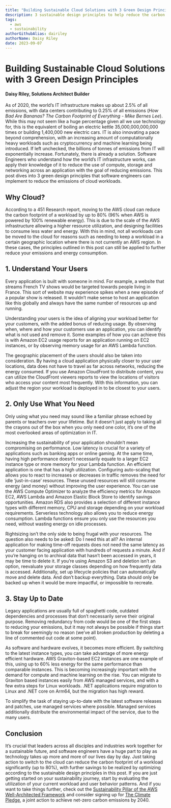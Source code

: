 ```yaml
---
title: "Building Sustainable Cloud Solutions with 3 Green Design Principles"
description: 3 sustainable design principles to help reduce the carbon footprint of your cloud workloads.
tags:
  - aws
  - sustainability
authorGithubAlias: dairiley
authorName: Daisy Riley
date: 2023-09-07
---
```


# Building Sustainable Cloud Solutions with 3 Green Design Principles

#### Daisy Riley, Solutions Architect Builder


As of 2020, the world’s IT infrastructure makes up about 2.5% of all emissions, with data centers contributing to 0.25% of all emissions (*How Bad Are Bananas? The Carbon Footprint of Everything* *- Mike Bernes Lee*). While this may not seem like a huge percentage given all we use technology for, this is the equivalent of boiling an electric kettle 35,000,000,000,000 times or building 1,400,000 new electric cars. IT is also innovating a pace beyond comprehension, with an increasing amount of computationally heavy workloads such as cryptocurrency and machine learning being introduced. If left unchecked, the billions of tonnes of emissions from IT will exponentially increase.
Fortunately, there is already a solution. Software Engineers who understand how the world’s IT infrastructure works, can apply their knowledge of it to reduce the use of compute, storage and networking across an application with the goal of reducing emissions. This post dives into 3 green design principles that software engineers can implement to reduce the emissions of cloud workloads.

## Why Cloud?

According to a 451 Research report, moving to the AWS cloud can reduce the carbon footprint of a workload by up to 80% (96% when AWS is powered by 100% renewable energy). This is due to the scale of the AWS infrastructure allowing a higher resource utilization, and designing facilities to consume less water and energy. With this in mind, not all workloads can be moved to the cloud for reasons such as needing to keep a workload in a certain geographic location where there is not currently an AWS region. In these cases, the principles outlined in this post can still be applied to further reduce your emissions and energy consumption.

## 1. Understand Your Users

Every application is built with someone in mind. For example, a website that streams French TV shows would be targeted towards people living in France. This sort of website may experience spikes when a new episode of a popular show is released. It wouldn’t make sense to host an application like this globally and always have the same number of resources up and running. 

Understanding your users is the idea of aligning your workload better for your customers, with the added bonus of reducing usage. By observing when, where and how your customers use an application, you can identify what is not used and remove it.  Some examples of how you can achieve this is with Amazon EC2 usage reports for an application running on EC2 instances, or by observing memory usage for an AWS Lambda function.

The geographic placement of the users should also be taken into consideration. By having a cloud application physically closer to your user locations, data does not have to travel as far across networks, reducing the energy consumed. If you use Amazon CloudFront to distribute content, you can utilize the CloudFront viewers reports to view the locations of visitors who access your content most frequently. With this information, you can adjust the region your workload is deployed in to be closest to your users.
 

## 2. Only Use What You Need

Only using what you need may sound like a familiar phrase echoed by parents or teachers over your lifetime. But it doesn’t just apply to taking all the crayons out of the box when you only need one color, it’s one of the most overlooked areas of optimization in IT.

Increasing the sustainability of your application shouldn’t mean compromising on performance. Low latency is crucial for a variety of applications such as banking apps or online gaming. At the same time, having high performance doesn’t necessarily equate to a larger EC2 instance type or more memory for your Lambda function. An efficient application is one that has a high utilization. Configuring auto-scaling that allows you to react to increases or decreases in traffic removes the need for idle ‘just-in-case’ resources. These unused resources will still consume energy (and money) without improving the user experience. You can use the AWS Compute Optimizer to analyze the efficiency metrics for Amazon EC2, AWS Lambda and Amazon Elastic Block Store to identify savings opportunities. Amazon RDS also provides a selection of different instance types with different memory, CPU and storage depending on your workload requirements.
Serverless technology also allows you to reduce energy consumption. Lambda functions ensure you only use the resources you need, without wasting energy on idle processes.

Rightsizing isn’t the only side to being frugal with your resources. The question also needs to be asked: Do I need this at all? An internal application for making time-off requests does not need the same latency as your customer facing application with hundreds of requests a minute. And if you’re hanging on to archival data that hasn’t been accessed in years, it may be time to delete it. If you’re using Amazon S3 and deletion isn’t an option, reevaluate your storage classes depending on how frequently data is accessed. Additionally, set up lifecycle policies that can automatically move and delete data. And don’t backup everything. Data should only be backed up when it would be more impactful, or impossible to recreate.
 

## 3. Stay Up to Date

Legacy applications are usually full of spaghetti code, outdated dependencies and processes that don’t necessarily serve their original purpose. Removing redundancy from code would be one of the first steps to reducing your emissions, but it may not always be possible if things start to break for seemingly no reason (we’ve all broken production by deleting a line of commented out code at some point).

As software and hardware evolves, it becomes more efficient. By switching to the latest instance types, you can take advantage of more energy efficient hardware. AWS Graviton-based EC2 instances are one example of this, using up to 60% less energy for the same performance than comparable instances. This is becoming increasingly important with the demand for compute and machine learning on the rise. You can migrate to Graviton based instances easily from AWS managed services, and with a few extra steps for Linux workloads. .NET applications require migration to Linux and .NET core on Arm64, but the migration has high reward.

To simplify the task of staying up-to-date with the latest software releases and patches, use managed services where possible. Managed services additionally distribute the environmental impact of the service, due to the many users.
 

## Conclusion

It’s crucial that leaders across all disciples and industries work together for a sustainable future, and software engineers have a huge part to play as technology takes up more and more of our lives day by day. Just taking action to switch to the cloud can reduce the carbon footprint of a workload significantly (up to 80%), with further savings to be realized by optimizing according to the sustainable design principles in this post. If you are just getting started on your sustainability journey, start by evaluating the utilization of your current workload and user behavior patterns. And if you want to take things further, check out the [Sustainability Pillar of the AWS Well-Architected Framework](https://docs.aws.amazon.com/wellarchitected/latest/sustainability-pillar/sustainability-pillar.html) and consider signing up for [The Climate Pledge](https://www.theclimatepledge.com/), a joint action to achieve net-zero carbon emissions by 2040.  
 
